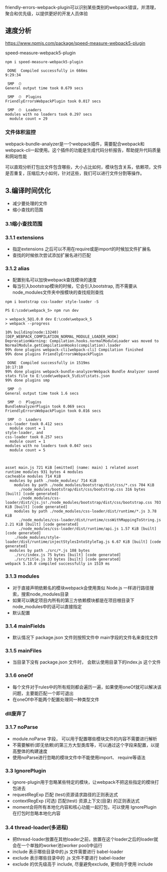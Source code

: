 friendly-errors-webpack-plugin可以识别某些类别的webpack错误，并清理，聚合和优先级，以提供更好的开发人员体验

## 速度分析

https://www.npmjs.com/package/speed-measure-webpack5-plugin

speed-measure-webpack5-plugin

```
npm i speed-measure-webpack5-plugin
```
```
 DONE  Compiled successfully in 666ms                                                                                                                                     9:29:34

 SMP  ⏱
General output time took 0.679 secs

 SMP  ⏱  Plugins
FriendlyErrorsWebpackPlugin took 0.017 secs

 SMP  ⏱  Loaders
modules with no loaders took 0.297 secs
  module count = 29
```

### 文件体积监控
webpack-bundle-analyzer是一个webpack插件，需要配合webpack和webpack-cli一起使用。这个插件的功能是生成代码分析报告，帮助提升代码质量和网站性能

可以直观分析打包出文件包含哪些，大小占比如何，模块包含关系，依赖项，文件是否重复，压缩后大小如何，针对这些，我们可以进行文件分割等操作。

## 3.编译时间优化
- 减少要处理的文件
- 缩小查找的范围

### 3.1缩小查找范围

### 3.1.1 extensions

- 指定extensions 之后可以不用在require或是import的时候加文件扩展名
- 查找的时候依次尝试添加扩展名进行匹配

### 3.1.2 alias
- 配置别名可以加快webpack查找模块的速度
- 每当引入bootstrap模块的时候，它会引入bootstrap, 而不需要从node_modules文件夹中按模块的查找规则查找

```
npm i bootstrap css-loader style-loader -S
```

```
PS E:\code\webpack_5> npm run dev

> webpack_5@1.0.0 dev E:\code\webpack_5
> webpack --progress

10% building(node:13240) [DEP_WEBPACK_COMPILATION_NORMAL_MODULE_LOADER_HOOK] DeprecationWarning: Compilation.hooks.normalModuleLoader was moved to NormalModule.getCompilationHooks(compilation).loader
99% done plugins webpack-cli[webpack-cli] Compilation finished
99% done plugins FriendlyErrorsWebpackPlugin

 DONE  Compiled successfully in 1519ms                                                                                                                                   10:17:10
99% done plugins webpack-bundle-analyzerWebpack Bundle Analyzer saved stats file to E:\code\webpack_5\dist\stats.json
99% done plugins smp

 SMP  ⏱
General output time took 1.6 secs

 SMP  ⏱  Plugins
BundleAnalyzerPlugin took 0.069 secs
FriendlyErrorsWebpackPlugin took 0.016 secs

 SMP  ⏱  Loaders
css-loader took 0.412 secs
  module count = 1
style-loader, and
css-loader took 0.257 secs
  module count = 1
modules with no loaders took 0.047 secs
  module count = 5



asset main.js 721 KiB [emitted] (name: main) 1 related asset
runtime modules 931 bytes 4 modules
cacheable modules 714 KiB
  modules by path ./node_modules/ 714 KiB
    modules by path ./node_modules/bootstrap/dist/css/*.css 704 KiB
      ./node_modules/bootstrap/dist/css/bootstrap.css 316 bytes [built] [code generated]
      ./node_modules/css-loader/dist/cjs.js!./node_modules/bootstrap/dist/css/bootstrap.css 703 KiB [built] [code generated]
    modules by path ./node_modules/css-loader/dist/runtime/*.js 3.78 KiB
      ./node_modules/css-loader/dist/runtime/cssWithMappingToString.js 2.21 KiB [built] [code generated]
      ./node_modules/css-loader/dist/runtime/api.js 1.57 KiB [built] [code generated]
    ./node_modules/style-loader/dist/runtime/injectStylesIntoStyleTag.js 6.67 KiB [built] [code generated]
  modules by path ./src/*.js 108 bytes
    ./src/index.js 75 bytes [built] [code generated]
    ./src/title.js 33 bytes [built] [code generated]
webpack 5.10.0 compiled successfully in 1519 ms
```


### 3.1.3 modules
- 对于直接声明依赖名的模块webpack会使用类似 Node.js 一样进行路径搜索，搜索node_modules目录
- 如果可以确定项目内所有的第三方依赖模块都是在项目根目录下node_modules中的话可以直接指定
- 默认配置



### 3.1.4 mainFields
- 默认情况下 package.json 文件则按照文件中 main字段的文件名来查找文件


### 3.1.5 mainFiles
- 当目录下没有 package.json 文件时，  会默认使用目录下的index.js 这个文件

### 3.1.6 oneOf

- 每个文件对于rules中的所有规则都会遍历一遍，如果使用oneOf就可以解决该问题，主要能匹配一个即可退出
- 在oneOf中不能两个配置处理同一种类型文件


### dll废弃了

### 3.1.7 noParse

- module.noParse 字段， 可以用于配置哪些模块文件的内容不需要进行解析
- 不需要解析(即无依赖)的第三方大型类库等，可以通过这个字段来配置，以提高整体的构建速度
- 使用noParse进行忽略的模块文件中不能使用import、 require等语法

### 3.3 IgnorePlugin
- ignore-plugin用于忽略某些特定的模块，让webpack不把这些指定的模块打包进去
- requestRegExp 匹配 (test)资源请求路径的正则表达式
- contextRegExp (可选) 匹配(test) 资源上下文(目录)  的正则表达式
- moment会将所有本地化内容和核心功能一起打包，可以使用 IgnorePlugin 在打包时忽略本地化内容


### 3.4 thread-loader(多进程)
- 把thread-loader放置在其他loader之前，放置在这个loader之后的loader就会在一个单独的worker池(worker pool)中运行
- include 表示哪些目录中的.js 文件需要进行 babel-loader
- exclude 表示哪些目录中的 .js 文件不要进行 babel-loader
- exclude 的优先级高于 include, 尽量避免exclude, 更倾向于使用 include
